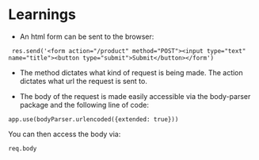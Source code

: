 # Learnings

* An html form can be sent to the browser:

```	res.send('<form action="/product" method="POST"><input type="text" name="title"><button type="submit">Submit</button></form')```

* The method dictates what kind of request is being made. The action dictates what url the request is sent to.

* The body of the request is made easily accessible via the body-parser package and the following line of code:

```app.use(bodyParser.urlencoded({extended: true}))```

You can then access the body via:

```req.body```